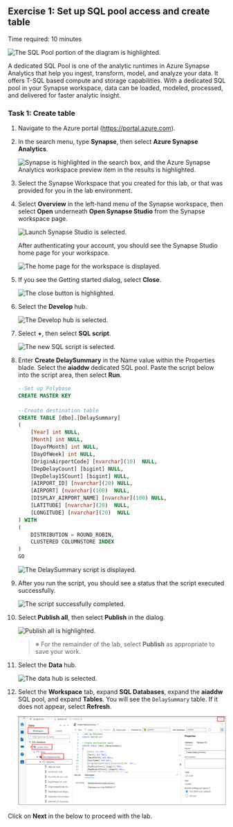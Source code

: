 ## Exercise 1: Set up SQL pool access and create table

Time required: 10 minutes

![The SQL Pool portion of the diagram is highlighted.](media/diagram-sql-pool.png "SQL Pool")

A dedicated SQL Pool is one of the analytic runtimes in Azure Synapse Analytics that help you ingest, transform, model, and analyze your data. It offers T-SQL based compute and storage capabilities. With a dedicated SQL pool in your Synapse workspace, data can be loaded, modeled, processed, and delivered for faster analytic insight.


### Task 1: Create table

1. Navigate to the Azure portal (<https://portal.azure.com>).

2. In the search menu, type **Synapse**, then select **Azure Synapse Analytics**.

    ![Synapse is highlighted in the search box, and the Azure Synapse Analytics workspace preview item in the results is highlighted.](media/search-synapse.png "Synapse search")

3. Select the Synapse Workspace that you created for this lab, or that was provided for you in the lab environment.


4. Select **Overview** in the left-hand menu of the Synapse workspace, then select **Open** underneath **Open Synapse Studio** from the Synapse workspace page.

    ![Launch Synapse Studio is selected.](media/azure-synapse-launch-studio.png 'Launch Synapse Studio')

    After authenticating your account, you should see the Synapse Studio home page for your workspace.

    ![The home page for the workspace is displayed.](media/synapse-workspace-home.png "Synapse Studio home")

5. If you see the Getting started dialog, select **Close**.

    ![The close button is highlighted.](media/synapse-studio-getting-started.png "Getting started")

6. Select the **Develop** hub.

    ![The Develop hub is selected.](media/develop-hub.png "Develop hub")

7. Select **+**, then select **SQL script**.

    ![The new SQL script is selected.](media/new-sql-script.png "New SQL script")

8. Enter **Create DelaySummary** in the Name value within the Properties blade. Select the **aiaddw** dedicated SQL pool. Paste the script below into the script area, then select **Run**.

    ```sql
    --Set up Polybase
    CREATE MASTER KEY

    --Create destination table
    CREATE TABLE [dbo].[DelaySummary]
    ( 
        [Year] int NULL,
        [Month] int NULL,
        [DayofMonth] int NULL,
        [DayOfWeek] int NULL,
        [OriginAirportCode] [nvarchar](10)  NULL,
        [DepDelayCount] [bigint] NULL,
        [DepDelay15Count] [bigint] NULL,
        [AIRPORT_ID] [nvarchar](20) NULL,
        [AIRPORT] [nvarchar](100)  NULL,
        [DISPLAY_AIRPORT_NAME] [nvarchar](100) NULL,
        [LATITUDE] [nvarchar](20)  NULL,
        [LONGITUDE] [nvarchar](20)  NULL
    ) WITH
    (
        DISTRIBUTION = ROUND_ROBIN,
        CLUSTERED COLUMNSTORE INDEX
    )
    GO
    ```

    ![The DelaySummary script is displayed.](media/delaysummary-script.png "New SQL script")

9. After you run the script, you should see a status that the script executed successfully.

    ![The script successfully completed.](media/delaysummary-script-successful.png "Query executed successfully")

10. Select **Publish all**, then select **Publish** in the dialog.

    ![Publish all is highlighted.](media/publish-all.png "Publish all")

    > ※	For the remainder of the lab, select **Publish** as appropriate to save your work.

11. Select the **Data** hub.

    ![The data hub is selected.](media/data-hub.png "Data hub")

12. Select the **Workspace** tab, expand **SQL Databases**, expand the **aiaddw** SQL pool, and expand **Tables**. You will see the `DelaySummary` table. If it does not appear, select **Refresh**.

    ![The DelaySummary table is displayed.](media/ex1tsk2stp9.png "DelaySummary table")


Click on **Next** in the below to proceed with the lab.
